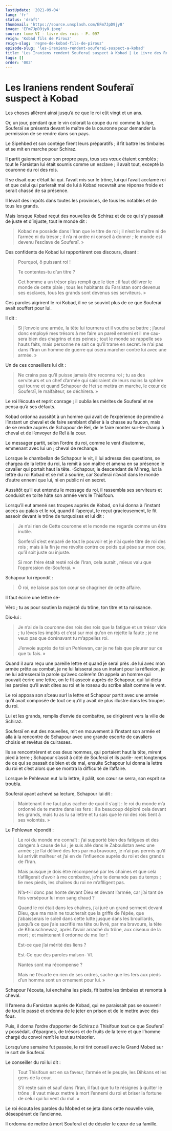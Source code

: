 ```yaml
---
lastUpdate: '2021-09-04'
lang: 'fr'
status: 'draft'
thumbnail: 'https://source.unsplash.com/EFm7JpD9jy8'
image: 'EFm7JpD9jy8.jpeg'
source: tome VI - livre des rois - P. 097
reign: 'Kobad fils de Pirouz'
reign-slug: 'regne-de-kobad-fils-de-pirouz'
episode-slug: 'les-iraniens-rendent-souferai-suspect-a-kobad'
title: 'Les Iraniens rendent Souferaï suspect à Kobad | Le Livre des Rois | Shâhnâmeh'
tags: []
order: '002'
---
```


<!-- LTeX: language=fr -->

# Les Iraniens rendent Souferaï suspect à Kobad

Les choses allèrent ainsi jusqu’à ce que le roi eût vingt et un ans.

Or, un jour, pendant que le vin colorait la coupe du roi comme la tulipe, Souferaï se présenta devant le maître de la couronne pour demander la permission de se rendre dans son pays.

Le Sipehbed et son contége firent leurs préparatifs ; il fit battre les timbales et se mit en marche pour Schiraz.

Il partit gaiement pour son propre pays, tous ses vœux étaient comblés ; tout le Farsistan lui était soumis comme un esclave ; il avait tout, excepté la couronne du roi des rois.

Il se disait que c’était lui qui. l’avait mis sur le trône, lui qui l’avait acclamé roi et que celui qui parlerait mal de lui à Kobad recevrait une réponse froide et serait chassé de sa présence.

Il levait des impôts dans toutes les provinces, de tous les notables et de tous les grands.

Mais lorsque Kobad reçut des nouvelles de Schiraz et de ce qui s’y passait de juste et d’injuste, tout le monde dit :

> Kobad ne possède dans l’Iran que le titre de roi ; il n’est le maître ni de l’armée ni du trésor ; il n’a ni ordre ni conseil à donner ; le monde est devenu l’esclave de Souferaï. »

Des confidents de Kobad lui rapportèrent ces discours, disant :

> Pourquoi, ô puissant roi !
>
> Te contentes-tu d’un titre ?
>
> Cet homme a un trésor plus rempli que le tien ; il faut délivrer le monde de cette plaie ; tous les habitants du Farsistan sont devenus ses esclaves, tous les grands sont devenus ses serviteurs. »

Ces paroles aigrirent le roi Kobad, il ne se souvint plus de ce que Souferaï avait souffert pour lui.

Il dit :

> Si j’envoie une armée, la tête lui tournera et il voudra se battre ; j’aurai donc employé mes trésors à me faire un pareil ennemi et il me cau-
> sera bien des chagrins et des peines ; tout le monde se rappelle ses hauts faits, mais personne ne sait ce qu’il trame en secret. le n’ai pas dans l’Iran un homme de guerre qui osera marcher contre lui avec une armée. »

Un de ces conseillers lui dit :

> Ne crains pas qu’il puisse jamais être reconnu roi ; tu as des serviteurs et un chef d’armée qui saisiraient de leurs mains la sphère qui tourne et quand Schapour de Heï se mettra en marche, le cœur de Souferaï, le malfaiteur, se déchirera. »

Le roi l’écouta et reprit conrage ; il oublia les mérites de Souferaï et ne pensa qu’à ses défauts.

Kobad ordonna aussitôt à un homme qui avait de l’expérience de prendre à l’instant un cheval et de faire semblant d’aller à la chasse au faucon, mais de se rendre auprès de Schapour de Beî, de le faire monter sur-le-champ à cheval et de l’envoyer de Reî
à la cour.

Le messager partit, selon l’ordre du roi, comme le vent d’automne, emmenant avec lui un ; cheval de rechange.

Lorsque le chambellan de Schapour le vit, il lui adressa des questions, se chargea de la lettre du roi, la remit à son maître et amena en sa présence le cavalier qui portait haut la tête. -Schapour, le descendant de Mihreg, lut la lettre du roi Kobad et se mit à sourire, car Souferaï n’avait dans le monde d’autre ennemi que lui, ni en public ni en secret.

Aussitôt qu’il eut entendu le message du roi, il rassembla ses serviteurs et conduisit en tolite hâte son armée vers le Thisifoun.

Lorsqu’il eut amené ses troupes auprès de Kobad, on lui donna à l’instant accès au palais et le roi, quand il l’aperçut, le reçut gracieusement, le fit asseoir devant le trône de turquoises et lui dit :

> Je n’ai rien de Cette couronne et le monde me regarde comme un être inutile.
>
> Sonferaï s’est emparé de tout le pouvoir et je n’ai quele titre de roi des rois ; mais à la fin je me révolte contre ce poids qui pèse sur mon cou, qu’il soit juste ou injuste.
>
> Si mon frère était resté roi de l’Iran, cela aurait
>, mieux valu que l’oppression de-Souferaï. »

Schapour lui répondit :

> Ô roi, ne laisse pas ton cœur se chagriner de cette affaire.

Il faut écrire une lettre sé-

Vèrc ; tu as pour soutien la majesté du trône, ton titre et ta naissance.

Dis-lui :

> Je n’ai de la couronne des rois des rois que la fatigue et un trésor vide ; tu lèves les impôts et c’est sur moi qu’on en rejette la faute ; je ne veux pas que dorénavant tu m’appelles roi.
>
> J’envoie auprès de toi un Pehlewan, car je ne fais que pleurer sur ce que tu fais. »

Quand il aura reçu une pareille lettre et quand je serai près
.de lui avec mon armée prête au combat, je ne lui laisserai pas un instant pour la réflexion, je ne lui adresserai la parole qu’avec colère’m On appela un homme qui pouvait écrire une lettre, on le fit asseoir auprès de Schapour, qui lui dicta les paroles qu’il avait dites au roi et le roseau du scribe allait comme le vent.

Le roi apposa son s’ceau surl la lettre et Schapour partit avec une armée qu’il avait composée de tout ce qu’il y avait de plus illustre dans les troupes du roi.

Lui et les grands, remplis d’envie de combattre, se dirigèrent vers la ville de Schiraz.

Souferaï en eut des nouvelles, mit en mouvement à l’instant son armée et alla à la rencontre de Schapour avec une grande escorte de cavaliers choisis et revètus de cuirasses.

Ils se rencontrèrent et ces deux hommes, qui portaient haut la tête, mirent pied à terre ; Schapour s’assit à côté de Souferaï et ils parlè-
rent longtemps de ce qui se passait de bien et de mal, ensuite Schapour lui donna la lettre du roi et c’est alors que se montra la difficulté de l’affaire.

Lorsque le Pehlewan eut lu la lettre, il pâlit, son cœur se serra, son esprit se troubla.

Souferaï ayant achevé sa lecture, Schapour lui dit :

> Maintenant il ne faut plus cacher de quoi il s’agit : le roi du monde m’a ordonné de te mettre dans les fers : il a beaucoup déploré cela devant les grands, mais tu as lu sa lettre et tu sais que le roi des rois tient à ses volontés. »

Le Pehlewan répondit :

> Le roi du monde me connaît : j’ai supporté bien des fatigues et des dangers à cause de lui ; je suis allé dans le Zaboulistan avec une armée ; je l’ai délivré des fers par ma bravoure, je n’ai pas permis qu’il lui arrivât malheur et j’ai en de l’influence auprès du roi et des grands de l’Iran.
>
> Mais puisque je dois être récompensé par les chaînes et que cela t’aflligerait d’avoir à me combattre, je’ne te demande pas du temps ; lie mes pieds, les chaînes du roi ne m’aflligent pas.
>
> N’a-t-il donc pas honte devant Dieu et devant l’armée, car j’ai tant de fois versépour lui mon sang chaud ?
>
> Quand le roi était dans les chaînes, j’ai juré un grand serment devant Dieu, que ma main ne toucherait que la griffe de l’épée, que j’abaisserais le soleil dans cette lutte jusque dans les brouillards, jusqu’à ce que j’aie sacrifié ma tête ou livré, par ma bravoure, la tête de Khouschnewaz, après l’avoir arraché du trône, aux ciseaux de la mort ; et maintenant il ordonne de me lier !
>
> Est-ce que j’ai mérité des liens ?
>
> Est-Ce que des paroles malson-
> VI.
>
> Nantes sont ma récompense ?
>
> Mais ne t’écarte en rien de ses ordres, sache que les fers aux pieds d’un homme sont un ornement pour lui. »

Schapour l’écouta, lui enchaîna les pieds, fit battre les timbales et remonta à cheval.

Il l’amena du Farsistan auprès de Kobad, qui ne paraissait pas se souvenir de tout le passé et ordonna de le jeter en prison et de le mettre avec des fous.

Puis, il donna l’ordre d’apporter de Schiraz à Thisifoun tout ce que Souferaï y possédait. d’épargnes, de trésors et de fruits de la terre et que l’homme chargé du convoi remît le tout au trésorier.

Lorsqu’une semaine fut passée, le roi tint conseil avec le Grand Mobed sur le sort de Souferaï.

Le conseiller du roi lui dit :

> Tout Thisifoun est en sa faveur, l’armée et le peuple, les Dihkans et les gens de la cour.
>
> S’il reste sain et sauf dans l’Iran, il faut que tu te résignes à quitter le trône ; il vaut mieux mettre à mort l’ennemi du roi et briser la fortune de celui qui lui vent du mal. »

Le roi écouta les paroles du Mobed et se jeta dans cette nouvelle voie, désespérant de l’ancienne.

Il ordonna de mettre à mort Souferaï et de désoler le cœur de sa famille.
